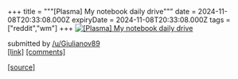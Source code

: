 +++
title = """[Plasma] My notebook daily drive"""
date = 2024-11-08T20:33:08.000Z
expiryDate = 2024-11-08T20:33:08.000Z
tags = ["reddit","wm"]
+++
[![[Plasma] My notebook daily drive](https://b.thumbs.redditmedia.com/xbVQs7fJ0lMDcW3psbuu7Pq5wVeM43X6f-LiXEXqqpw.jpg "[Plasma] My notebook daily drive")](https://www.reddit.com/r/unixporn/comments/1gmsc57/plasma_my_notebook_daily_drive/)

submitted by [/u/Giulianov89](https://www.reddit.com/user/Giulianov89)  
[\[link\]](https://www.reddit.com/gallery/1gmsc57) [\[comments\]](https://www.reddit.com/r/unixporn/comments/1gmsc57/plasma_my_notebook_daily_drive/)

[[source]](https://www.reddit.com/r/unixporn/comments/1gmsc57/plasma_my_notebook_daily_drive/)
